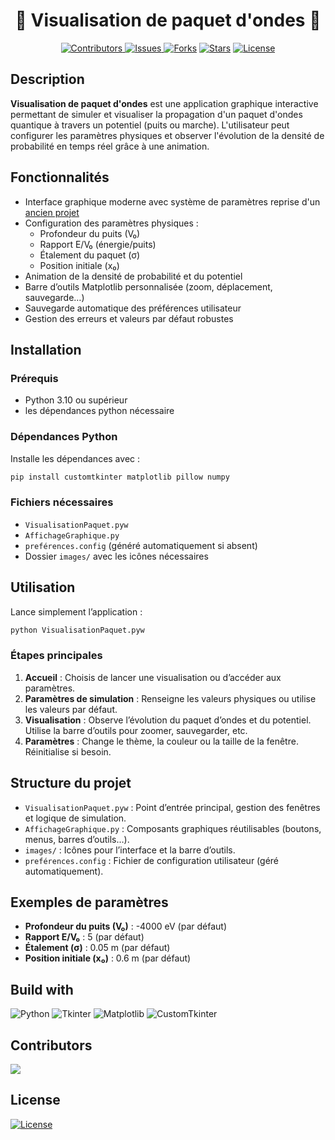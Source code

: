 ﻿

<h1 align="center"> 
🔲 Visualisation de paquet d'ondes 🔳
</h1>
</p>
<p align="center"> 
  <a href="https://github.com/deltahmed/modern-physics-project">
    <img src="https://img.shields.io/github/contributors/deltahmed/modern-physics-project.svg?style=for-the-badge" alt="Contributors" /> </a>
  <a href="https://github.com/deltahmed/modern-physics-project">
    <img alt="Issues" src="https://img.shields.io/github/issues/deltahmed/modern-physics-project?style=for-the-badge">
    </a>
  <a href="https://github.com/deltahmed/modern-physics-project">
    <img alt="Forks" src="https://img.shields.io/github/forks/deltahmed/modern-physics-project.svg?style=for-the-badge"></a>
  <a href="https://github.com/deltahmed/modern-physics-project">
    <img alt="Stars" src="https://img.shields.io/github/stars/deltahmed/modern-physics-project.svg?style=for-the-badge"></a>
  <a href="https://raw.githubusercontent.com/deltahmed/modern-physics-project/master/LICENSE">
    <img src="https://img.shields.io/badge/License-MIT-blue?style=for-the-badge" alt="License" /> </a>
</p>




## Description

**Visualisation de paquet d'ondes** est une application graphique interactive permettant de simuler et visualiser la propagation d'un paquet d'ondes quantique à travers un potentiel (puits ou marche). L'utilisateur peut configurer les paramètres physiques et observer l'évolution de la densité de probabilité en temps réel grâce à une animation.

## Fonctionnalités

- Interface graphique moderne avec système de paramètres reprise d'un [ancien projet](https://github.com/deltahmed/Generateur-de-labyrinthe)
- Configuration des paramètres physiques :
  - Profondeur du puits (V₀)
  - Rapport E/V₀ (énergie/puits)
  - Étalement du paquet (σ)
  - Position initiale (x₀)
- Animation de la densité de probabilité et du potentiel
- Barre d’outils Matplotlib personnalisée (zoom, déplacement, sauvegarde…)
- Sauvegarde automatique des préférences utilisateur
- Gestion des erreurs et valeurs par défaut robustes

## Installation

### Prérequis

- Python 3.10 ou supérieur
- les dépendances python nécessaire 

### Dépendances Python

Installe les dépendances avec :

```sh
pip install customtkinter matplotlib pillow numpy
```

### Fichiers nécessaires

- `VisualisationPaquet.pyw`
- `AffichageGraphique.py`
- `preférences.config` (généré automatiquement si absent)
- Dossier `images/` avec les icônes nécessaires

## Utilisation

Lance simplement l’application :

```sh
python VisualisationPaquet.pyw
```

### Étapes principales

1. **Accueil** : Choisis de lancer une visualisation ou d’accéder aux paramètres.
2. **Paramètres de simulation** : Renseigne les valeurs physiques ou utilise les valeurs par défaut.
3. **Visualisation** : Observe l’évolution du paquet d’ondes et du potentiel. Utilise la barre d’outils pour zoomer, sauvegarder, etc.
4. **Paramètres** : Change le thème, la couleur ou la taille de la fenêtre. Réinitialise si besoin.

## Structure du projet

- `VisualisationPaquet.pyw` : Point d’entrée principal, gestion des fenêtres et logique de simulation.
- `AffichageGraphique.py` : Composants graphiques réutilisables (boutons, menus, barres d’outils…).
- `images/` : Icônes pour l’interface et la barre d’outils.
- `preférences.config` : Fichier de configuration utilisateur (géré automatiquement).

## Exemples de paramètres

- **Profondeur du puits (V₀)** : -4000 eV (par défaut)
- **Rapport E/V₀** : 5 (par défaut)
- **Étalement (σ)** : 0.05 m (par défaut)
- **Position initiale (x₀)** : 0.6 m (par défaut)


## Build with
![Python](https://img.shields.io/badge/Python-3.10%2B-blue?style=for-the-badge&logo=python)
![Tkinter](https://img.shields.io/badge/Tkinter-GUI-blue?style=for-the-badge)
![Matplotlib](https://img.shields.io/badge/Matplotlib-Plotting-orange?style=for-the-badge)
![CustomTkinter](https://img.shields.io/badge/CustomTkinter-Theme-green?style=for-the-badge)


## Contributors

<a href="https://github.com/deltahmed/modern-physics-project/graphs/contributors">
  <img src="https://contrib.rocks/image?repo=deltahmed/modern-physics-project" />
</a>


## License

[![License](https://img.shields.io/badge/License-MIT-blue?style=for-the-badge)](https://raw.githubusercontent.com/deltahmed/modern-physics-project/master/LICENSE)